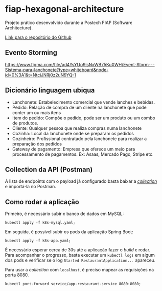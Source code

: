 # fiap-hexagonal-architecture
Projeto prático desenvolvido durante a Postech FIAP (Software Architecture).

[Link para o repositório do Github](https://github.com/richardaltmayer/fiap-hexagonal-architecture)


## Evento Storming
https://www.figma.com/file/ad4YsYUo9lsNxWB75KuXWH/Event-Storm---Sistema-para-lanchonete?type=whiteboard&node-id=0%3A1&t=NtciJNRj0z2uN9YQ-1

## Dicionário linguagem ubiqua

- Lanchonete: Estabelecimento comercial que vende lanches e bebidas.
- Pedido: Relação de compra de um cliente na lanchonete que pode conter um ou mais itens
- Item do pedido: Compõe o pedido, pode ser um produto ou um combo de produtos.
- Cliente: Qualquer pessoa que realiza compras numa lanchonete
- Cozinha: Local da lanchonete onde se preparam os pedidos
- Cozinheiro: Profissional contratado pela lanchonete para realizar a preparação dos pedidos
- Gateway de pagamento: Empresa que oferece um meio para processamento de pagamentos. Ex: Asaas, Mercado Pago, Stripe etc.

## Collection da API (Postman)

A lista de endpoints com o payload já configurado basta baixar a [_collection_](./fiap-techchallenge.postman_collection.json) e importá-la no Postman. 

## Como rodar a aplicação

Primeiro, é necessário subir o banco de dados em MySQL:

```shell
kubectl apply -f k8s-mysql.yaml;
```

Em seguida, é possível subir os pods da aplicação Spring Boot:

```shell
kubectl apply -f k8s-app.yaml;
```

É necessário esperar cerca de 30s até a aplicação fazer o _build_ e rodar. Para acompanhar o progresso, basta executar um `kubectl logs` em algum dos pods e verificar se o log `Started RestaurantApplication...` apareceu.

Para usar a _collection_ com `localhost`, é preciso mapear as requisições na porta 8080.

```shell
kubectl port-forward service/app-restaurant-service 8080:8080;
```

